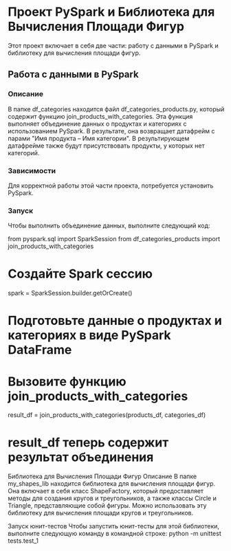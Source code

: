 # Проект PySpark и Библиотека для Вычисления Площади Фигур

Этот проект включает в себя две части: работу с данными в PySpark и библиотеку для вычисления площади фигур.

## Работа с данными в PySpark

### Описание

В папке df_categories находится файл df_categories_products.py, который содержит функцию join_products_with_categories. 
Эта функция выполняет объединение данных о продуктах и категориях с использованием PySpark. 
В результате, она возвращает датафрейм с парами "Имя продукта – Имя категории". В результирующем датафрейме также будут присутствовать продукты, у которых нет категорий.

### Зависимости

Для корректной работы этой части проекта, потребуется установить PySpark.

### Запуск

Чтобы выполнить объединение данных, выполните следующий код:


from pyspark.sql import SparkSession
from df_categories_products import join_products_with_categories

# Создайте Spark сессию
spark = SparkSession.builder.getOrCreate()

# Подготовьте данные о продуктах и категориях в виде PySpark DataFrame

# Вызовите функцию join_products_with_categories
result_df = join_products_with_categories(products_df, categories_df)

# result_df теперь содержит результат объединения

Библиотека для Вычисления Площади Фигур
Описание
В папке my_shapes_lib находится библиотека для вычисления площади фигур. 
Она включает в себя класс ShapeFactory, который предоставляет методы для создания кругов и треугольников, а также классы Circle и Triangle, представляющие собой фигуры. 
Можно использовать эту библиотеку для вычисления площади кругов и треугольников.

Запуск юнит-тестов
Чтобы запустить юнит-тесты для этой библиотеки, выполните следующую команду в командной строке:
python -m unittest tests.test_1
